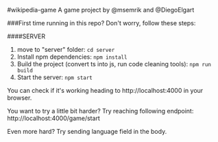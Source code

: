 #wikipedia-game
A game project by @msemrik and @DiegoElgart



###First time running in this repo? Don't worry, follow these steps:

####SERVER
1. move to "server" folder: `cd server`
2. Install npm dependencies: `npm install`
3. Build the project (convert ts into js, run code cleaning tools): `npm run build`
4. Start the server: `npm start`

You can check if it's working heading to http://localhost:4000 in your browser.

You want to try a little bit harder? Try reaching following endpoint:
http://localhost:4000/game/start

Even more hard? Try sending language field in the body.
